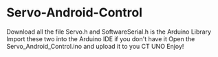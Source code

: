 # Servo-Android-Control
Download all the file
Servo.h and SoftwareSerial.h is the Arduino Library
Import these two into the Arduino IDE if you don't have it
Open the Servo_Android_Control.ino and upload it to you CT UNO
Enjoy!
